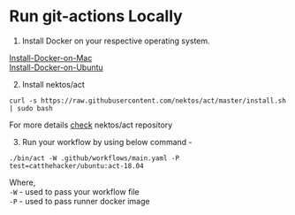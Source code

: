 # Run git-actions Locally

1. Install Docker on your respective operating system.

[Install-Docker-on-Mac](https://docs.docker.com/desktop/install/mac-install/)<br>
[Install-Docker-on-Ubuntu](./install-docker.sh)<br>


2. Install nektos/act

```
curl -s https://raw.githubusercontent.com/nektos/act/master/install.sh | sudo bash
```

For more details [check](https://github.com/nektos/act.git) nektos/act repository

3. Run your workflow by using below command - 

```
./bin/act -W .github/workflows/main.yaml -P test=catthehacker/ubuntu:act-18.04
```

Where, \
`-W` - used to pass your workflow file \
`-P` - used to pass runner docker image

